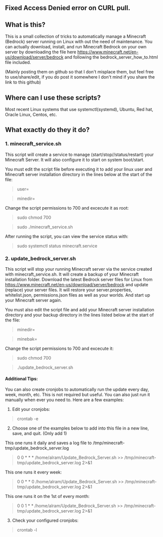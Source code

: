 ## Fixed Access Denied error on CURL pull. 

## What is this?

  This is a small collection of tricks to automatically manage a Minecraft (Bedrock) server running on Linux with out the need of maintenance. 
  You can actually download, install, and run Minecraft Bedrock on your own server by downloading the file here https://www.minecraft.net/en-us/download/server/bedrock and following the bedrock_server_how_to.html file included. 
  
  (Mainly posting them on github so that I don't misplace them, but feel free to use/share/edit, if you do post it somewhere I don't mind if you share the link to this github)

## Where can I use these scripts? 

  Most recent Linux systems that use systemctl(systemd), Ubuntu, Red hat, Oracle Linux, Centos, etc.

## What exactly do they it do?


### 1. minecraft_service.sh 

  This script will create a service to manage (start/stop//status/restart) your Minecraft Server. It will also configure it to start on system boot/start. 

  You must edit the script file before executing it to add your linux user and Minecraft server installation directory in the lines below at the start of the file:
>user= 

>minedir= 

  Change the script permissions to 700 and excecute it as root:
> sudo chmod 700

> sudo ./minecraft_service.sh

  After running the script, you can view the service status with: 
> sudo systemctl status minecraft.service

### 2. update_bedrock_server.sh

  This script will stop your running Minecraft server via the service created with minecraft_service.sh.
  It will create a backup of your Minecraft installation folder. 
  Download the latest Bedrock server files for Linux from https://www.minecraft.net/en-us/download/server/bedrock and update (replace) your server files. 
  It will restore your server.properties, whitelist.json, permissions.json files as well as your worlds.
  And start up your Minecraft server again.

  You must also edit the script file and add your Minecraft server installation directory and your backup directory in the lines listed below at the start of the file:
>minedir=

>minebak=

  Change the script permissions to 700 and excecute it:
> sudo chmod 700

> ./update_bedrock_server.sh


#### Additional Tips: 

You can also create cronjobs to automatically run the update every day, week, month, etc.
This is not required but useful. You can also just run it manually when ever you need to. 
Here are a few examples: 

1. Edit your cronjobs: 
> crontab -e 

2. Choose one of the examples below to add into this file in a new line, save, and quit.  (Only add 1)


This one runs it daily and saves a log file to /tmp/minecraft-tmp/update_bedrock_server.log
> 0 0 * * * /home/alram/Update_Bedrock_Server.sh >> /tmp/minecraft-tmp/update_bedrock_server.log  2>&1

This one runs it every week:
> 0 0 * * 0 /home/alram/Update_Bedrock_Server.sh >> /tmp/minecraft-tmp/update_bedrock_server.log  2>&1

This one runs it on the 1st of every month:
> 0 0 1 * *  /home/alram/Update_Bedrock_Server.sh >> /tmp/minecraft-tmp/update_bedrock_server.log  2>&1

3. Check your configured cronjobs:
> crontab -l
